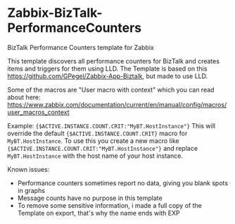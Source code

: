 # Zabbix-BizTalk-PerformanceCounters
BizTalk Performance Counters template for Zabbix

This template discovers all performance counters for BizTalk and creates items and triggers for them using LLD.
The Template is based on this https://github.com/GPegel/Zabbix-App-Biztalk, but made to use LLD.

Some of the macros are "User macro with context" which you can read about here:
https://www.zabbix.com/documentation/current/en/manual/config/macros/user_macros_context

Example: ```{$ACTIVE.INSTANCE.COUNT.CRIT:"MyBT.HostInstance"}```
This will override the default ```{$ACTIVE.INSTANCE.COUNT.CRIT}``` macro for ```MyBT.HostInstance```.
To use this you create a new macro like ```{$ACTIVE.INSTANCE.COUNT.CRIT:"MyBT.HostInstance"}``` and replace ```MyBT.HostInstance``` with the host name of your host instance.

Known issues:
- Performance counters sometimes report no data, giving you blank spots in graphs
- Message counts have no purpose in this template
- To remove some sensitive information, i made a full copy of the Template on export, that's why the name ends with EXP



